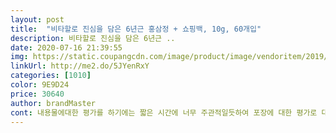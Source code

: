 ```yaml
---
layout: post 
title:  "비타할로 진심을 담은 6년근 홍삼정 + 쇼핑백, 10g, 60개입" 
description: 비타할로 진심을 담은 6년근 ..
date: 2020-07-16 21:39:55 
img: https://static.coupangcdn.com/image/product/image/vendoritem/2019/07/12/4403892569/c2368e40-3f5d-4eb1-8e73-7a3324d0c51b.jpg 
linkUrl: http://me2.do/5JYenRxY 
categories: [1010] 
color: 9E9D24 
price: 30640 
author: brandMaster 
cont: 내용물에대한 평가를 하기에는 짧은 시간에 너무 주관적일듯하여 포장에 대한 평가로 대신합니다.<br/>  만족합니다<br/>어떻게 30개 짜리와 60개 짜리를 다르게 만드실 생각을 하셨는지... <br/> 궁금하네요.<br/> 30개 짜리 먹을 때 기존에 먹던 타사 브랜드와 제형이 비슷해서 먹어보고 60개 짜리 시켰는데... <br/> 30개 짜리에 물 타서 60개로 만들어놓은 느낌이네요.<br/> 얘는 완전 물이에요... <br/> 상품평에 다른 분들도 적어놓으셨는데... <br/> 진짜 대단하시네요.<br/> 똑같은 것 개수만 다를거라 생각하고 구입했는데 상품평 좀 읽을 걸 그랬네요.<br/> 30개 짜리로 구입하는 것이 아니라 아예 다른 제품으로 구입하려 합니다.<br/> 얼마나 허접해야 대량 생산하는 물품이 개수에 따라 제품 상태가 다를 수 있는지.<br/>.<br/>.<br/> 성분에 차이가 아니길 바라며 일단 샀으니 먹어봅니다.<br/> (근데 같은 양에 하나는 물 같고 하나는 걸쭉하면 상식적으로 함량이나 상태가 같을 수가 있는가 싶긴하네요.<br/>) 그 노력만큼 부자되세요.<br/><br/>홍삼 유명한거 여러가지 먹어봤는데, 단맛이 강했거든요.<br/> 다니까 맛은 있었지만 당분을 엄청 추가했다는 건데.<br/>.<br/>그래서 홍삼 성분보다 당때문에 순간적으로 힘이 나는건가 싶었거든요.<br/> 근데 이 제품은 단맛이 없어요.<br/> 쓴맛이 그대로 느껴져서 그냥 정말 고농축 한약먹는 느낌이에요.<br/> 뭔가 성분이 양심적일 것 같달까? 꾸준히 먹어보고 싶네요<br/> 
---
```

 